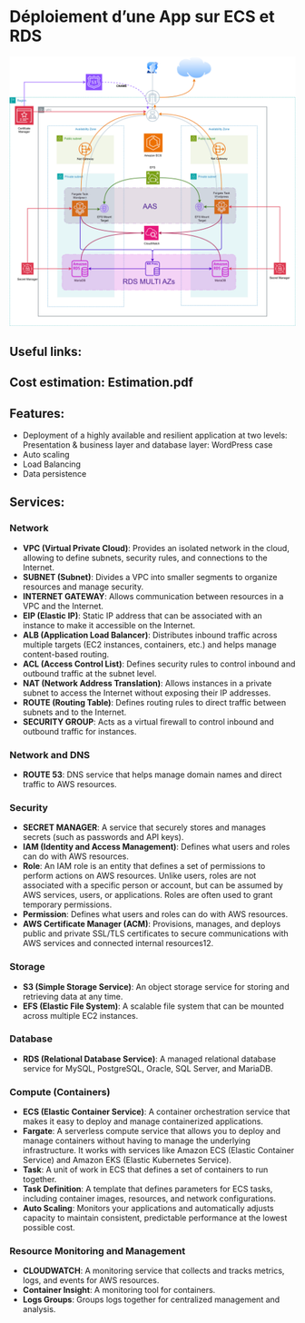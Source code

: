 
# Déploiement d’une App sur ECS et RDS

![](<Architecture App.png>)

## Useful links:

## Cost estimation: Estimation.pdf

## Features:
- Deployment of a highly available and resilient application at two levels: Presentation & business layer and database layer: WordPress case
- Auto scaling
- Load Balancing
- Data persistence

## Services:

### Network
- **VPC (Virtual Private Cloud)**: Provides an isolated network in the cloud, allowing to define subnets, security rules, and connections to the Internet.
- **SUBNET (Subnet)**: Divides a VPC into smaller segments to organize resources and manage security.
- **INTERNET GATEWAY**: Allows communication between resources in a VPC and the Internet.
- **EIP (Elastic IP)**: Static IP address that can be associated with an instance to make it accessible on the Internet.
- **ALB (Application Load Balancer)**: Distributes inbound traffic across multiple targets (EC2 instances, containers, etc.) and helps manage content-based routing.
- **ACL (Access Control List)**: Defines security rules to control inbound and outbound traffic at the subnet level.
- **NAT (Network Address Translation)**: Allows instances in a private subnet to access the Internet without exposing their IP addresses.
- **ROUTE (Routing Table)**: Defines routing rules to direct traffic between subnets and to the Internet.
- **SECURITY GROUP**: Acts as a virtual firewall to control inbound and outbound traffic for instances.

### Network and DNS
- **ROUTE 53**: DNS service that helps manage domain names and direct traffic to AWS resources.

### Security
- **SECRET MANAGER**: A service that securely stores and manages secrets (such as passwords and API keys).
- **IAM (Identity and Access Management)**: Defines what users and roles can do with AWS resources.
- **Role**: An IAM role is an entity that defines a set of permissions to perform actions on AWS resources. Unlike users, roles are not associated with a specific person or account, but can be assumed by AWS services, users, or applications. Roles are often used to grant temporary permissions.
- **Permission**: Defines what users and roles can do with AWS resources.
- **AWS Certificate Manager (ACM)**: Provisions, manages, and deploys public and private SSL/TLS certificates to secure communications with AWS services and connected internal resources12.

### Storage
- **S3 (Simple Storage Service)**: An object storage service for storing and retrieving data at any time.
- **EFS (Elastic File System)**: A scalable file system that can be mounted across multiple EC2 instances.

### Database
- **RDS (Relational Database Service)**: A managed relational database service for MySQL, PostgreSQL, Oracle, SQL Server, and MariaDB.

### Compute (Containers)
- **ECS (Elastic Container Service)**: A container orchestration service that makes it easy to deploy and manage containerized applications.
- **Fargate**: A serverless compute service that allows you to deploy and manage containers without having to manage the underlying infrastructure. It works with services like Amazon ECS (Elastic Container Service) and Amazon EKS (Elastic Kubernetes Service).
- **Task**: A unit of work in ECS that defines a set of containers to run together.
- **Task Definition**: A template that defines parameters for ECS tasks, including container images, resources, and network configurations.
- **Auto Scaling**: Monitors your applications and automatically adjusts capacity to maintain consistent, predictable performance at the lowest possible cost.

### Resource Monitoring and Management
- **CLOUDWATCH**: A monitoring service that collects and tracks metrics, logs, and events for AWS resources.
- **Container Insight**: A monitoring tool for containers.
- **Logs Groups**: Groups logs together for centralized management and analysis.

  
